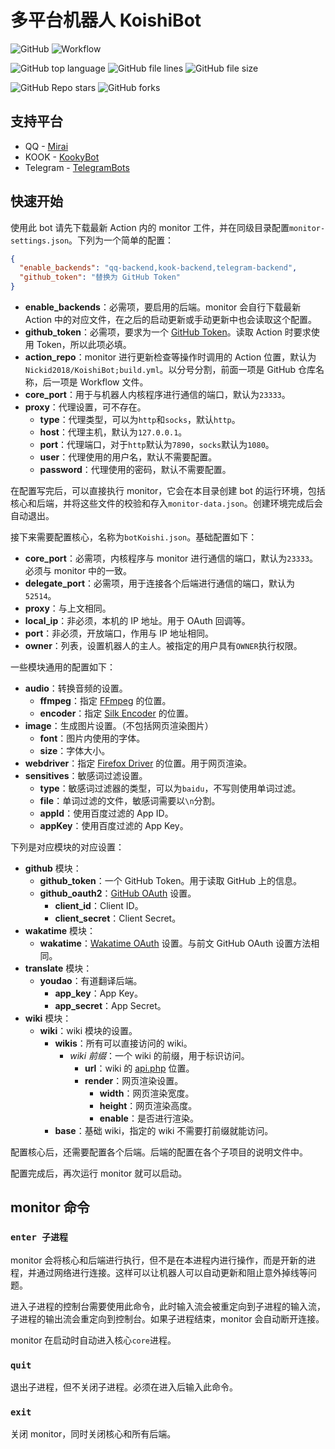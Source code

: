 # 多平台机器人 KoishiBot
![GitHub](https://img.shields.io/github/license/Nickid2018/KoishiBot)
![Workflow](https://img.shields.io/github/actions/workflow/status/Nickid2018/KoishiBot/build.yml)

![GitHub top language](https://img.shields.io/github/languages/top/Nickid2018/KoishiBot)
![GitHub file lines](https://img.shields.io/tokei/lines/github/Nickid2018/KoishiBot)
![GitHub file size](https://img.shields.io/github/languages/code-size/Nickid2018/KoishiBot)

![GitHub Repo stars](https://img.shields.io/github/stars/Nickid2018/KoishiBot?style=social)
![GitHub forks](https://img.shields.io/github/forks/Nickid2018/KoishiBot?style=social)

## 支持平台
* QQ - [Mirai](https://github.com/mamoe/mirai)
* KOOK - [KookyBot](https://github.com/KookyBot/KookyBot)
* Telegram - [TelegramBots](https://github.com/rubenlagus/TelegramBots)

## 快速开始
使用此 bot 请先下载最新 Action 内的 monitor 工件，并在同级目录配置`monitor-settings.json`。下列为一个简单的配置：

```json
{
  "enable_backends": "qq-backend,kook-backend,telegram-backend",
  "github_token": "替换为 GitHub Token"
}
```

* **enable_backends**：必需项，要启用的后端。monitor 会自行下载最新 Action 中的对应文件，在之后的启动更新或手动更新中也会读取这个配置。
* **github_token**：必需项，要求为一个 [GitHub Token](https://docs.github.com/en/authentication/keeping-your-account-and-data-secure/creating-a-personal-access-token)。读取 Action 时要求使用 Token，所以此项必填。
* **action_repo**：monitor 进行更新检查等操作时调用的 Action 位置，默认为`Nickid2018/KoishiBot;build.yml`。以分号分割，前面一项是 GitHub 仓库名称，后一项是 Workflow 文件。
* **core_port**：用于与机器人内核程序进行通信的端口，默认为`23333`。
* **proxy**：代理设置，可不存在。
  - **type**：代理类型，可以为`http`和`socks`，默认`http`。
  - **host**：代理主机，默认为`127.0.0.1`。
  - **port**：代理端口，对于`http`默认为`7890`，`socks`默认为`1080`。
  - **user**：代理使用的用户名，默认不需要配置。
  - **password**：代理使用的密码，默认不需要配置。

在配置写完后，可以直接执行 monitor，它会在本目录创建 bot 的运行环境，包括核心和后端，并将这些文件的校验和存入`monitor-data.json`。创建环境完成后会自动退出。

接下来需要配置核心，名称为`botKoishi.json`。基础配置如下：

* **core_port**：必需项，内核程序与 monitor 进行通信的端口，默认为`23333`。必须与 monitor 中的一致。
* **delegate_port**：必需项，用于连接各个后端进行通信的端口，默认为`52514`。
* **proxy**：与上文相同。
* **local_ip**：非必须，本机的 IP 地址。用于 OAuth 回调等。
* **port**：非必须，开放端口，作用与 IP 地址相同。
* **owner**：列表，设置机器人的主人。被指定的用户具有`OWNER`执行权限。

一些模块通用的配置如下：

* **audio**：转换音频的设置。
  - **ffmpeg**：指定 [FFmpeg](https://ffmpeg.org/) 的位置。
  - **encoder**：指定 [Silk Encoder](https://github.com/kn007/silk-v3-decoder) 的位置。
* **image**：生成图片设置。（不包括网页渲染图片）
  - **font**：图片内使用的字体。
  - **size**：字体大小。
* **webdriver**：指定 [Firefox Driver](https://github.com/mozilla/geckodriver/releases) 的位置。用于网页渲染。
* **sensitives**：敏感词过滤设置。
  - **type**：敏感词过滤器的类型，可以为`baidu`，不写则使用单词过滤。
  - **file**：单词过滤的文件，敏感词需要以`\n`分割。
  - **appId**：使用百度过滤的 App ID。
  - **appKey**：使用百度过滤的 App Key。

下列是对应模块的对应设置：

* **github** 模块：
  - **github_token**：一个 GitHub Token。用于读取 GitHub 上的信息。
  - **github_oauth2**：[GitHub OAuth](https://docs.github.com/en/apps/oauth-apps/building-oauth-apps/creating-an-oauth-app) 设置。
    * **client_id**：Client ID。
    * **client_secret**：Client Secret。
* **wakatime** 模块：
  - **wakatime**：[Wakatime OAuth](https://wakatime.com/developers#authentication) 设置。与前文 GitHub OAuth 设置方法相同。
* **translate** 模块：
  - **youdao**：有道翻译后端。
    * **app_key**：App Key。
    * **app_secret**：App Secret。
* **wiki** 模块：
  - **wiki**：wiki 模块的设置。
    * **wikis**：所有可以直接访问的 wiki。
      - *wiki 前缀*：一个 wiki 的前缀，用于标识访问。
        * **url**：wiki 的 [api.php](https://www.mediawiki.org/wiki/API:Main_page) 位置。
        * **render**：网页渲染设置。
          - **width**：网页渲染宽度。
          - **height**：网页渲染高度。
          - **enable**：是否进行渲染。
    * **base**：基础 wiki，指定的 wiki 不需要打前缀就能访问。

配置核心后，还需要配置各个后端。后端的配置在各个子项目的说明文件中。

配置完成后，再次运行 monitor 就可以启动。

## monitor 命令
### `enter 子进程`
monitor 会将核心和后端进行执行，但不是在本进程内进行操作，而是开新的进程，并通过网络进行连接。这样可以让机器人可以自动更新和阻止意外掉线等问题。

进入子进程的控制台需要使用此命令，此时输入流会被重定向到子进程的输入流，子进程的输出流会重定向到控制台。如果子进程结束，monitor 会自动断开连接。

monitor 在启动时自动进入核心`core`进程。

### `quit`
退出子进程，但不关闭子进程。必须在进入后输入此命令。

### `exit`
关闭 monitor，同时关闭核心和所有后端。